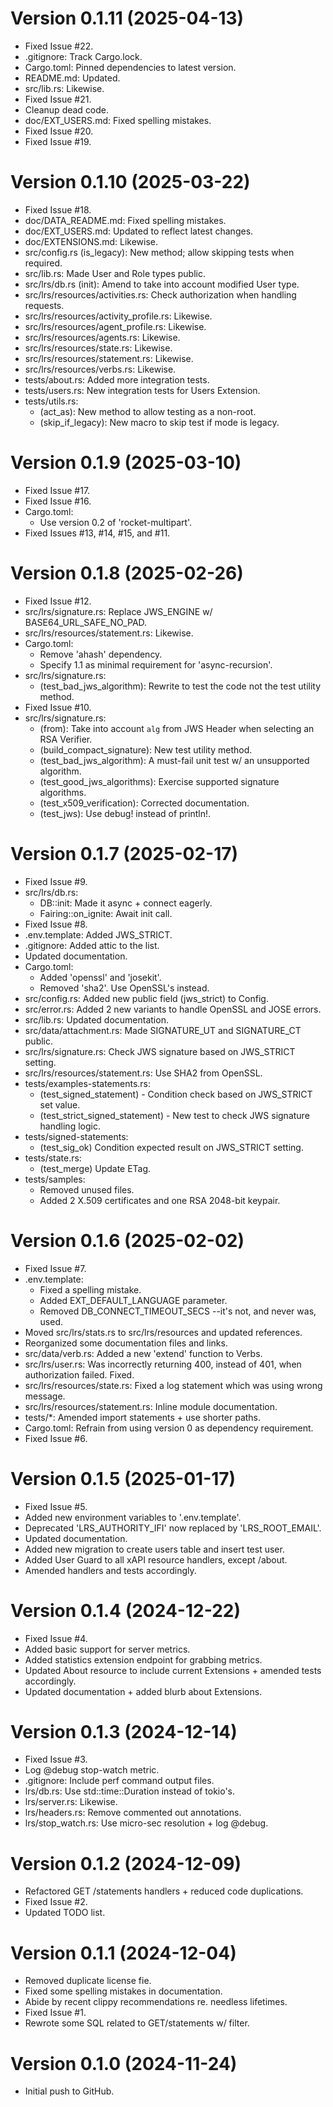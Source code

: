# Version 0.1.11 (2025-04-13)

* Fixed Issue #22.
* .gitignore: Track Cargo.lock.
* Cargo.toml: Pinned dependencies to latest version.
* README.md: Updated.
* src/lib.rs: Likewise.
* Fixed Issue #21.
* Cleanup dead code.
* doc/EXT_USERS.md: Fixed spelling mistakes.
* Fixed Issue #20.
* Fixed Issue #19.

# Version 0.1.10 (2025-03-22)

* Fixed Issue #18.
* doc/DATA_README.md: Fixed spelling mistakes.
* doc/EXT_USERS.md: Updated to reflect latest changes.
* doc/EXTENSIONS.md: Likewise.
* src/config.rs (is_legacy): New method; allow skipping tests when required.
* src/lib.rs: Made User and Role types public.
* src/lrs/db.rs (init): Amend to take into account modified User type.
* src/lrs/resources/activities.rs: Check authorization when handling requests.
* src/lrs/resources/activity_profile.rs: Likewise.
* src/lrs/resources/agent_profile.rs: Likewise.
* src/lrs/resources/agents.rs: Likewise.
* src/lrs/resources/state.rs: Likewise.
* src/lrs/resources/statement.rs: Likewise.
* src/lrs/resources/verbs.rs: Likewise.
* tests/about.rs: Added more integration tests.
* tests/users.rs: New integration tests for Users Extension.
* tests/utils.rs:
  + (act_as): New method to allow testing as a non-root.
  + (skip_if_legacy): New macro to skip test if mode is legacy.

# Version 0.1.9 (2025-03-10)

* Fixed Issue #17.
* Fixed Issue #16.
* Cargo.toml:
  + Use version 0.2 of 'rocket-multipart'.
* Fixed Issues #13, #14, #15, and #11.

# Version 0.1.8 (2025-02-26)

* Fixed Issue #12.
* src/lrs/signature.rs: Replace JWS_ENGINE w/ BASE64_URL_SAFE_NO_PAD.
* src/lrs/resources/statement.rs: Likewise.
* Cargo.toml:
  + Remove 'ahash' dependency.
  + Specify 1.1 as minimal requirement for 'async-recursion'.
* src/lrs/signature.rs:
  + (test_bad_jws_algorithm): Rewrite to test the code not the test utility method.
* Fixed Issue #10.
* src/lrs/signature.rs:
  + (from): Take into account `alg` from JWS Header when selecting an RSA Verifier.
  + (build_compact_signature): New test utility method.
  + (test_bad_jws_algorithm): A must-fail unit test w/ an unsupported algorithm.
  + (test_good_jws_algorithms): Exercise supported signature algorithms.
  + (test_x509_verification): Corrected documentation.
  + (test_jws): Use debug! instead of println!.

# Version 0.1.7 (2025-02-17)

* Fixed Issue #9.
* src/lrs/db.rs:
  + DB::init: Made it async + connect eagerly.
  + Fairing::on_ignite: Await init call.
* Fixed Issue #8.
* .env.template: Added JWS_STRICT.
* .gitignore: Added attic to the list.
* Updated documentation.
* Cargo.toml:
  + Added 'openssl' and 'josekit'.
  * Removed 'sha2'. Use OpenSSL's instead.
* src/config.rs: Added new public field (jws_strict) to Config.
* src/error.rs: Added 2 new variants to handle OpenSSL and JOSE errors.
* src/lib.rs: Updated documentation.
* src/data/attachment.rs: Made SIGNATURE_UT and SIGNATURE_CT public.
* src/lrs/signature.rs: Check JWS signature based on JWS_STRICT setting.
* src/lrs/resources/statement.rs: Use SHA2 from OpenSSL.
* tests/examples-statements.rs:
  + (test_signed_statement) - Condition check based on JWS_STRICT set value.
  + (test_strict_signed_statement) - New test to check JWS signature handling logic.
* tests/signed-statements:
  + (test_sig_ok) Condition expected result on JWS_STRICT setting.
* tests/state.rs:
  + (test_merge) Update ETag.
* tests/samples:
  + Removed unused files.
  + Added 2 X.509 certificates and one RSA 2048-bit keypair.

# Version 0.1.6 (2025-02-02)

* Fixed Issue #7.
* .env.template:
  + Fixed a spelling mistake.
  + Added EXT_DEFAULT_LANGUAGE parameter.
  * Removed DB_CONNECT_TIMEOUT_SECS --it's not, and never was, used.
* Moved src/lrs/stats.rs to src/lrs/resources and updated references.
* Reorganized some documentation files and links.
* src/data/verb.rs: Added a new 'extend' function to Verbs.
* src/lrs/user.rs: Was incorrectly returning 400, instead of 401, when
  authorization failed. Fixed.
* src/lrs/resources/state.rs: Fixed a log statement which was using wrong message.
* src/lrs/resources/statement.rs: Inline module documentation.
* tests/*: Amended import statements + use shorter paths.
* Cargo.toml: Refrain from using version 0 as dependency requirement.
* Fixed Issue #6.

# Version 0.1.5 (2025-01-17)

* Fixed Issue #5.
* Added new environment variables to '.env.template'.
* Deprecated 'LRS_AUTHORITY_IFI' now replaced by 'LRS_ROOT_EMAIL'.
* Updated documentation.
* Added new migration to create users table and insert test user.
* Added User Guard to all xAPI resource handlers, except /about.
* Amended handlers and tests accordingly.

# Version 0.1.4 (2024-12-22)

* Fixed Issue #4.
* Added basic support for server metrics.
* Added statistics extension endpoint for grabbing metrics.
* Updated About resource to include current Extensions + amended tests accordingly.
* Updated documentation + added blurb about Extensions.

# Version 0.1.3 (2024-12-14)

* Fixed Issue #3.
* Log @debug stop-watch metric.
* .gitignore: Include perf command output files.
* lrs/db.rs: Use std::time::Duration instead of tokio's.
* lrs/server.rs: Likewise.
* lrs/headers.rs: Remove commented out annotations.
* lrs/stop_watch.rs: Use micro-sec resolution + log @debug.

# Version 0.1.2 (2024-12-09)

* Refactored GET /statements handlers + reduced code duplications.
* Fixed Issue #2.
* Updated TODO list.

# Version 0.1.1 (2024-12-04)

* Removed duplicate license fie.
* Fixed some spelling mistakes in documentation.
* Abide by recent clippy recommendations re. needless lifetimes.
* Fixed Issue #1.
* Rewrote some SQL related to GET/statements w/ filter.

# Version 0.1.0 (2024-11-24)

* Initial push to GitHub.

